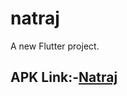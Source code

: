 # natraj

A new Flutter project.
## APK Link:-[Natraj](https://drive.google.com/file/d/1CGhMusASMDjMwzyR6ag_EwhoSrdMkKXl/view)
